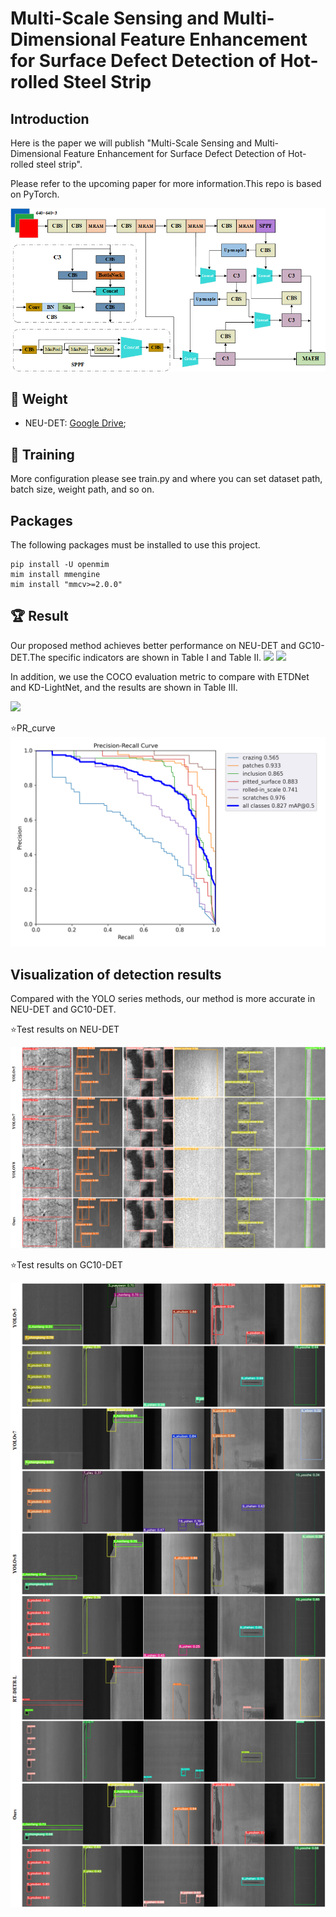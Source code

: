 # Multi-Scale Sensing and Multi-Dimensional Feature Enhancement for Surface Defect Detection of Hot-rolled Steel Strip
## Introduction
Here is the paper we will publish "Multi-Scale Sensing and Multi-Dimensional Feature Enhancement for Surface Defect Detection of Hot-rolled steel strip". 

Please refer to the upcoming paper for more information.This repo is based on PyTorch.

<img src="assets/Overallstructure.png">

## :open_file_folder: Weight
 - NEU-DET: [Google Drive](https://drive.google.com/file/d/1Ki4GqtnGQqE67DvWUY3p7YJWSBZOgB8S/view?usp=drive_link); 


## 🚀 Training
More configuration please see train.py and where you can set dataset path, batch size, weight path, and so on.

## Packages
The following packages must be installed to use this project.
```
pip install -U openmim
mim install mmengine
mim install "mmcv>=2.0.0"
```

## :trophy: Result
Our proposed method achieves better performance on NEU-DET and GC10-DET.The specific indicators are shown in Table I and Table II.
<img src="assets/TABLEⅠ.png">
<img src="assets/TABLEⅡ.png">

In addition, we use the COCO evaluation metric to compare with ETDNet and KD-LightNet, and the results are shown in Table III.

<img src="assets/TABLEⅢ.png">

⭐PR_curve
<img src="assets/PR.png">

## Visualization of detection results
Compared with the YOLO series methods, our method is more accurate in NEU-DET and GC10-DET.

⭐Test results on NEU-DET

<img src="assets/neudet-test.png">

⭐Test results on GC10-DET

<img src="assets/gc10det-test.png">
